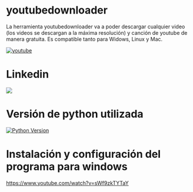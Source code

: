 # youtubedownloader
La herramienta youtubedownloader va a poder descargar cualquier video (los videos se descargan a la máxima resolución) y canción de youtube de manera gratuita. Es compatible tanto para Widows, Linux y Mac.

<a href='https://postimg.cc/qhRM8Htn' target='_blank'><img src='https://i.postimg.cc/qhRM8Htn/youtube.png' border='0' alt='youtube'/></a>

# Linkedin
<a href="https://www.linkedin.com/in/rafael-peiro-calvet/"><img src="https://i.postimg.cc/8zsFGvXV/logo.jpg"></a>
# Versión de python utilizada

[![Python Version](https://img.shields.io/badge/python-3.11+-green)](https://www.python.org)

# Instalación y configuración del programa para windows

https://www.youtube.com/watch?v=sWf9zkTYTaY
